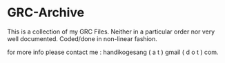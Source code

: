 # GRC-Archive
This is a collection of my GRC Files.
Neither in a particular order nor very well documented. 
Coded/done in non-linear fashion.

for more info please contact me : handikogesang ( a t ) gmail ( d o t ) com.
